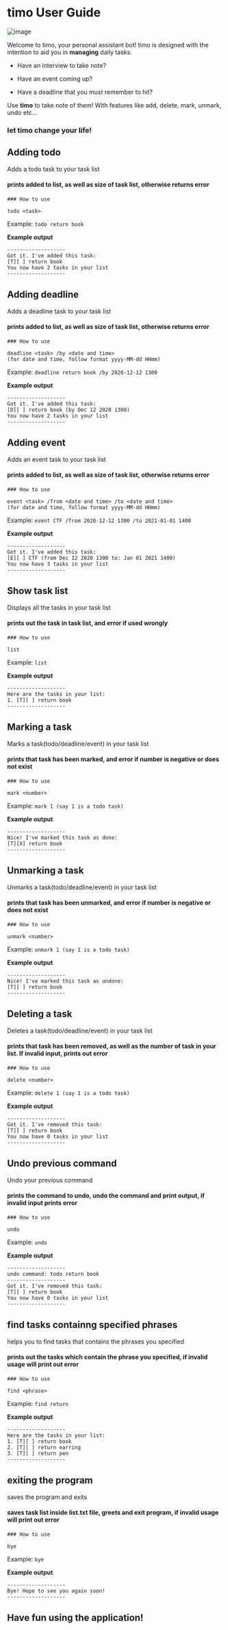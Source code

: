 # timo User Guide

![image](./Ui.png)


Welcome to timo, your personal assistant bot! timo is designed with the intention
to aid you in **managing** daily tasks.

- Have an interview to take note?

- Have an event coming up?

- Have a deadline that you must remember to hit?

Use **timo** to take note of them! With features like add, delete, mark, unmark, undo etc...
### let timo change your life!

## Adding todo

Adds a todo task to your task list

#### prints added to list, as well as size of task list, otherwise returns error


``` 
### How to use

todo <task>
```

Example: `todo return book`

**Example output**
```
-------------------
Got it. I've added this task:
[T][ ] return book
You now have 2 tasks in your list
-------------------
```

## Adding deadline

Adds a deadline task to your task list


#### prints added to list, as well as size of task list, otherwise returns error

``` 
### How to use

deadline <task> /by <date and time>
(for date and time, follow format yyyy-MM-dd HHmm)
```

Example: `deadline return book /by 2020-12-12 1300`

**Example output**
```
-------------------
Got it. I've added this task:
[D][ ] return book (by Dec 12 2020 1300)
You now have 2 tasks in your list
-------------------
```


## Adding event

Adds an event task to your task list


#### prints added to list, as well as size of task list, otherwise returns error

``` 
### How to use

event <task> /from <date and time> /to <date and time>
(for date and time, follow format yyyy-MM-dd HHmm)
```

Example: `event CTF /from 2020-12-12 1300 /to 2021-01-01 1400`

**Example output**
```
-------------------
Got it. I've added this task:
[E][ ] CTF (from Dec 12 2020 1300 to: Jan 01 2021 1400)
You now have 3 tasks in your list
-------------------
```

## Show task list

Displays all the tasks in your task list

#### prints out the task in task list, and error if used wrongly
``` 
### How to use

list
```

Example: `list`

**Example output**
```
-------------------
Here are the tasks in your list:
1. [T][ ] return book
-------------------
```

## Marking a task

Marks a task(todo/deadline/event) in your task list


#### prints that task has been marked, and error if number is negative or does not exist

``` 
### How to use

mark <number>
```

Example: `mark 1 (say 1 is a todo task)`

**Example output**
```
-------------------
Nice! I've marked this task as done:
[T][X] return book
-------------------
```

## Unmarking a task

Unmarks a task(todo/deadline/event) in your task list


#### prints that task has been unmarked, and error if number is negative or does not exist

``` 
### How to use

unmark <number>
```

Example: `unmark 1 (say 1 is a todo task)`

**Example output**
```
-------------------
Nice! I've marked this task as undone:
[T][ ] return book
-------------------
```


## Deleting a task

Deletes a task(todo/deadline/event) in your task list


#### prints that task has been removed, as well as the number of task in your list. If invalid input, prints out error

``` 
### How to use

delete <number>
```

Example: `delete 1 (say 1 is a todo task)`

**Example output**
```
-------------------
Got it. I've removed this task:
[T][ ] return book
You now have 0 tasks in your list
-------------------
```

## Undo previous command

Undo your previous command

#### prints the command to undo, undo the command and print output, if invalid input prints error


``` 
### How to use

undo
```

Example: `undo`

**Example output**
```
-------------------
undo command: todo return book
-------------------
Got it. I've removed this task:
[T][ ] return book
You now have 0 tasks in your list
-------------------
```

## find tasks containng specified phrases

helps you to find tasks that contains the phrases you specified

#### prints out the tasks which contain the phrase you specified, if invalid usage will print out error

``` 
### How to use

find <phrase>
```

Example: `find return`

**Example output**
```
-------------------
Here are the tasks in your list:
1. [T][ ] return book
2. [T][ ] return earring
3. [T][ ] return pen
-------------------
```

## exiting the program

saves the program and exits

#### saves task list inside list.txt file, greets and exit program, if invalid usage will print out error


``` 
### How to use

bye
```

Example: `bye`

**Example output**
```
-------------------
Bye! Hope to see you again soon!
-------------------
```

## Have fun using the application!